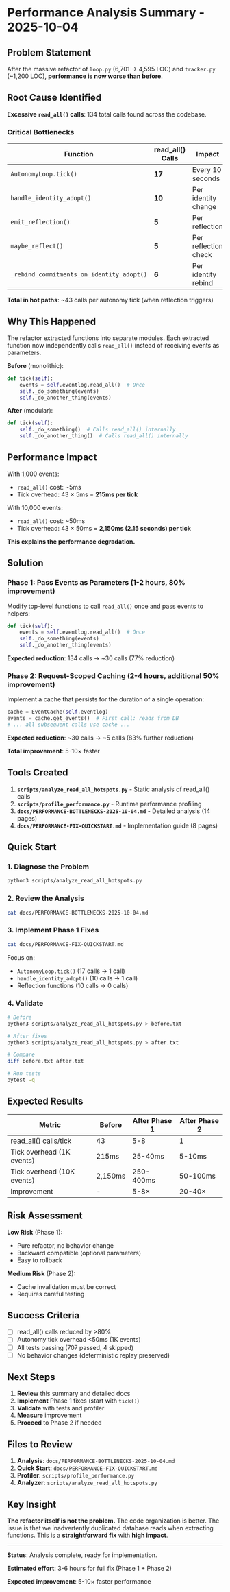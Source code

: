 # Performance Analysis Summary - 2025-10-04

## Problem Statement

After the massive refactor of `loop.py` (6,701 → 4,595 LOC) and `tracker.py` (~1,200 LOC), **performance is now worse than before**.

## Root Cause Identified

**Excessive `read_all()` calls**: 134 total calls found across the codebase.

### Critical Bottlenecks

| Function | read_all() Calls | Impact |
|----------|------------------|--------|
| `AutonomyLoop.tick()` | **17** | Every 10 seconds |
| `handle_identity_adopt()` | **10** | Per identity change |
| `emit_reflection()` | **5** | Per reflection |
| `maybe_reflect()` | **5** | Per reflection check |
| `_rebind_commitments_on_identity_adopt()` | **6** | Per identity rebind |

**Total in hot paths**: ~43 calls per autonomy tick (when reflection triggers)

## Why This Happened

The refactor extracted functions into separate modules. Each extracted function now independently calls `read_all()` instead of receiving events as parameters.

**Before** (monolithic):
```python
def tick(self):
    events = self.eventlog.read_all()  # Once
    self._do_something(events)
    self._do_another_thing(events)
```

**After** (modular):
```python
def tick(self):
    self._do_something()  # Calls read_all() internally
    self._do_another_thing()  # Calls read_all() internally
```

## Performance Impact

With 1,000 events:
- `read_all()` cost: ~5ms
- Tick overhead: 43 × 5ms = **215ms per tick**

With 10,000 events:
- `read_all()` cost: ~50ms
- Tick overhead: 43 × 50ms = **2,150ms (2.15 seconds) per tick**

**This explains the performance degradation.**

## Solution

### Phase 1: Pass Events as Parameters (1-2 hours, 80% improvement)

Modify top-level functions to call `read_all()` once and pass events to helpers:

```python
def tick(self):
    events = self.eventlog.read_all()  # Once
    self._do_something(events)
    self._do_another_thing(events)
```

**Expected reduction**: 134 calls → ~30 calls (77% reduction)

### Phase 2: Request-Scoped Caching (2-4 hours, additional 50% improvement)

Implement a cache that persists for the duration of a single operation:

```python
cache = EventCache(self.eventlog)
events = cache.get_events()  # First call: reads from DB
# ... all subsequent calls use cache ...
```

**Expected reduction**: ~30 calls → ~5 calls (83% further reduction)

**Total improvement**: 5-10× faster

## Tools Created

1. **`scripts/analyze_read_all_hotspots.py`** - Static analysis of read_all() calls
2. **`scripts/profile_performance.py`** - Runtime performance profiling
3. **`docs/PERFORMANCE-BOTTLENECKS-2025-10-04.md`** - Detailed analysis (14 pages)
4. **`docs/PERFORMANCE-FIX-QUICKSTART.md`** - Implementation guide (8 pages)

## Quick Start

### 1. Diagnose the Problem

```bash
python3 scripts/analyze_read_all_hotspots.py
```

### 2. Review the Analysis

```bash
cat docs/PERFORMANCE-BOTTLENECKS-2025-10-04.md
```

### 3. Implement Phase 1 Fixes

```bash
cat docs/PERFORMANCE-FIX-QUICKSTART.md
```

Focus on:
- `AutonomyLoop.tick()` (17 calls → 1 call)
- `handle_identity_adopt()` (10 calls → 1 call)
- Reflection functions (10 calls → 0 calls)

### 4. Validate

```bash
# Before
python3 scripts/analyze_read_all_hotspots.py > before.txt

# After fixes
python3 scripts/analyze_read_all_hotspots.py > after.txt

# Compare
diff before.txt after.txt

# Run tests
pytest -q
```

## Expected Results

| Metric | Before | After Phase 1 | After Phase 2 |
|--------|--------|---------------|---------------|
| read_all() calls/tick | 43 | 5-8 | 1 |
| Tick overhead (1K events) | 215ms | 25-40ms | 5-10ms |
| Tick overhead (10K events) | 2,150ms | 250-400ms | 50-100ms |
| Improvement | - | 5-8× | 20-40× |

## Risk Assessment

**Low Risk** (Phase 1):
- Pure refactor, no behavior change
- Backward compatible (optional parameters)
- Easy to rollback

**Medium Risk** (Phase 2):
- Cache invalidation must be correct
- Requires careful testing

## Success Criteria

- [ ] read_all() calls reduced by >80%
- [ ] Autonomy tick overhead <50ms (1K events)
- [ ] All tests passing (707 passed, 4 skipped)
- [ ] No behavior changes (deterministic replay preserved)

## Next Steps

1. **Review** this summary and detailed docs
2. **Implement** Phase 1 fixes (start with `tick()`)
3. **Validate** with tests and profiler
4. **Measure** improvement
5. **Proceed** to Phase 2 if needed

## Files to Review

1. **Analysis**: `docs/PERFORMANCE-BOTTLENECKS-2025-10-04.md`
2. **Quick Start**: `docs/PERFORMANCE-FIX-QUICKSTART.md`
3. **Profiler**: `scripts/profile_performance.py`
4. **Analyzer**: `scripts/analyze_read_all_hotspots.py`

## Key Insight

**The refactor itself is not the problem.** The code organization is better. The issue is that we inadvertently duplicated database reads when extracting functions. This is a **straightforward fix** with **high impact**.

---

**Status**: Analysis complete, ready for implementation.

**Estimated effort**: 3-6 hours for full fix (Phase 1 + Phase 2)

**Expected improvement**: 5-10× faster performance
